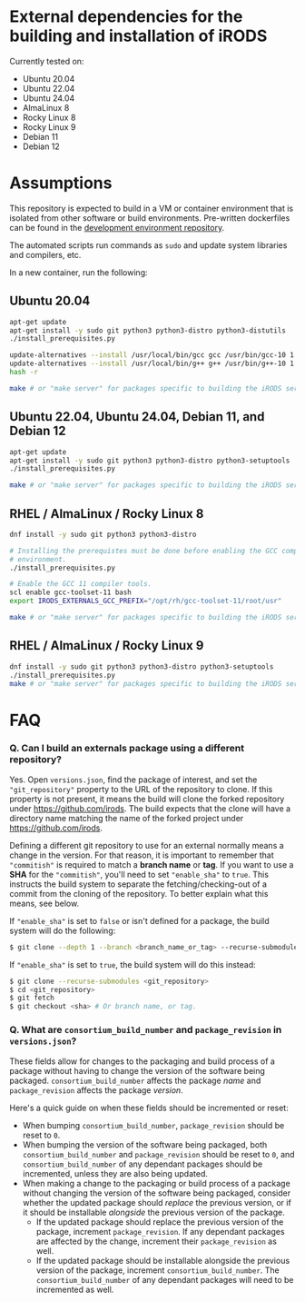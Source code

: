 # External dependencies for the building and installation of iRODS

Currently tested on:

- Ubuntu 20.04
- Ubuntu 22.04
- Ubuntu 24.04
- AlmaLinux 8
- Rocky Linux 8
- Rocky Linux 9
- Debian 11
- Debian 12

# Assumptions

This repository is expected to build in a VM or container environment that is isolated from other software or build environments. Pre-written dockerfiles can be found in the [development environment repository](https://github.com/irods/irods_development_environment/).

The automated scripts run commands as `sudo` and update system libraries and compilers, etc.

In a new container, run the following:

## Ubuntu 20.04

```bash
apt-get update
apt-get install -y sudo git python3 python3-distro python3-distutils
./install_prerequisites.py

update-alternatives --install /usr/local/bin/gcc gcc /usr/bin/gcc-10 1
update-alternatives --install /usr/local/bin/g++ g++ /usr/bin/g++-10 1
hash -r

make # or "make server" for packages specific to building the iRODS server.
```

## Ubuntu 22.04, Ubuntu 24.04, Debian 11, and Debian 12

```bash
apt-get update
apt-get install -y sudo git python3 python3-distro python3-setuptools
./install_prerequisites.py

make # or "make server" for packages specific to building the iRODS server.
```

## RHEL / AlmaLinux / Rocky Linux 8

```bash
dnf install -y sudo git python3 python3-distro

# Installing the prerequistes must be done before enabling the GCC compiler
# environment.
./install_prerequisites.py

# Enable the GCC 11 compiler tools.
scl enable gcc-toolset-11 bash
export IRODS_EXTERNALS_GCC_PREFIX="/opt/rh/gcc-toolset-11/root/usr"

make # or "make server" for packages specific to building the iRODS server.
```

## RHEL / AlmaLinux / Rocky Linux 9

```bash
dnf install -y sudo git python3 python3-distro python3-setuptools
./install_prerequisites.py
make # or "make server" for packages specific to building the iRODS server.
```

# FAQ

### Q. Can I build an externals package using a different repository?
Yes. Open `versions.json`, find the package of interest, and set the `"git_repository"` property to the URL of the repository to clone. If this property is not present, it means the build will clone the forked repository under https://github.com/irods. The build expects that the clone will have a directory name matching the name of the forked project under https://github.com/irods.

Defining a different git repository to use for an external normally means a change in the version. For that reason, it is important to remember that `"commitish"` is required to match a **branch name** or **tag**. If you want to use a **SHA** for the `"commitish"`, you'll need to set `"enable_sha"` to `true`. This instructs the build system to separate the fetching/checking-out of a commit from the cloning of the repository. To better explain what this means, see below.

If `"enable_sha"` is set to `false` or isn't defined for a package, the build system will do the following:
```bash
$ git clone --depth 1 --branch <branch_name_or_tag> --recurse-submodules <git_repository>
```
If `"enable_sha"` is set to `true`, the build system will do this instead:
```bash
$ git clone --recurse-submodules <git_repository>
$ cd <git_repository>
$ git fetch
$ git checkout <sha> # Or branch name, or tag.
```

### Q. What are `consortium_build_number` and `package_revision` in `versions.json`?
These fields allow for changes to the packaging and build process of a package without having to change the version of the software being packaged. `consortium_build_number` affects the package *name* and `package_revision` affects the package *version*.

Here's a quick guide on when these fields should be incremented or reset:  
- When bumping `consortium_build_number`, `package_revision` should be reset to `0`.
- When bumping the version of the software being packaged, both `consortium_build_number` and `package_revision` should be reset to `0`, and `consortium_build_number` of any dependant packages should be incremented, unless they are also being updated.
- When making a change to the packaging or build process of a package without changing the version of the software being packaged, consider whether the updated package should *replace* the previous version, or if it should be installable *alongside* the previous version of the package.
    - If the updated package should replace the previous version of the package, increment `package_revision`. If any dependant packages are affected by the change, increment their `package_revision` as well.
    - If the updated package should be installable alongside the previous version of the package, increment `consortium_build_number`. The `consortium_build_number` of any dependant packages will need to be incremented as well.
